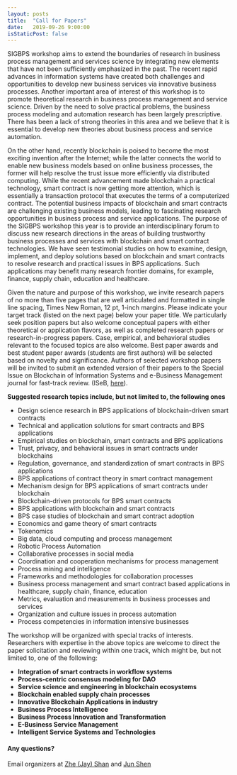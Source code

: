 ```yaml
---
layout: posts
title:  "Call for Papers"
date:   2019-09-26 9:00:00
isStaticPost: false
---
```

SIGBPS workshop aims to extend the boundaries of research in business process management and
services science by integrating new elements that have not been sufficiently emphasized in the past. The recent rapid advances in information systems have created both challenges and opportunities to develop new business services via innovative business processes. Another important area of interest of this workshop is to promote theoretical research in business process management and service science. Driven by the need to solve practical problems, the business process modeling and automation research has been largely prescriptive. There has been a lack of strong theories in this area and we believe that it is essential to develop new theories about business process and service automation.

On the other hand, recently blockchain is poised to become the most exciting invention after the Internet; while the latter connects the world to enable new business models based on online business processes, the former will help resolve the trust issue more efficiently via distributed computing. While the recent advancement made blockchain a practical technology, smart contract is now getting more attention, which is essentially a transaction protocol that executes the terms of a computerized contract. The potential business impacts of blockchain and smart contracts are challenging existing business models, leading to fascinating research opportunities in business process and service applications. The purpose of the SIGBPS workshop this year is to provide an interdisciplinary forum to discuss new research directions in the areas of building trustworthy business processes and services with blockchain and smart contract technologies. We have seen testimonial studies on how to examine, design, implement, and deploy solutions based on blockchain and smart contracts to resolve research and practical issues in BPS applications. Such applications may benefit many research frontier domains, for example, finance, supply chain, education and healthcare.

Given the nature and purpose of this workshop, we invite research papers of no more than five pages that are well articulated and formatted in single line spacing, Times New Roman, 12 pt, 1-inch margins. Please indicate your target track (listed on the next page) below your paper title. We particularly seek position papers but also welcome conceptual papers with either theoretical or application flavors, as well as completed research papers or research-in-progress papers. Case, empirical, and behavioral studies relevant to the focused topics are also welcome. Best paper awards and best student paper awards (students are first authors) will be selected based on novelty and significance. Authors of selected workshop papers will be invited to submit an extended version of their papers to the Special Issue on Blockchain of Information Systems and e-Business Management journal for fast-track review. (ISeB, [here](http://www.springer.com/10257)).


__Suggested research topics include, but not limited to, the following ones__
* Design science research in BPS applications of blockchain-driven smart contracts
* Technical and application solutions for smart contracts and BPS applications
* Empirical studies on blockchain, smart contracts and BPS applications
* Trust, privacy, and behavioral issues in smart contracts under blockchains
* Regulation, governance, and standardization of smart contracts in BPS applications
* BPS applications of contract theory in smart contract management
* Mechanism design for BPS applications of smart contracts under blockchain
* Blockchain-driven protocols for BPS smart contracts
* BPS applications with blockchain and smart contracts
* BPS case studies of blockchain and smart contract adoption
* Economics and game theory of smart contracts
* Tokenomics
* Big data, cloud computing and process management
* Robotic Process Automation
* Collaborative processes in social media
* Coordination and cooperation mechanisms for process management
* Process mining and intelligence
* Frameworks and methodologies for collaboration processes
* Business process management and smart contract based applications in healthcare,
supply chain, finance, education
* Metrics, evaluation and measurements in business processes and services
* Organization and culture issues in process automation
* Process competencies in information intensive businesses

The workshop will be organized with special tracks of interests. Researchers with expertise in the above topics are welcome to direct the paper solicitation and reviewing within one track, which might be, but not limited to, one of the following:<br/>

* __Integration of smart contracts in workflow systems__
* __Process-centric consensus modeling for DAO__
* __Service science and engineering in blockchain ecosystems__
* __Blockchain enabled supply chain processes__
* __Innovative Blockchain Applications in industry__
* __Business Process Intelligence__
* __Business Process Innovation and Transformation__
* __E-Business Service Management__
* __Intelligent Service Systems and Technologies__

#### Any questions? 
Email organizers at [Zhe (Jay) Shan](mailto:jayshan@miamioh.edu) and [Jun Shen](mailto:jshen@uow.edu.au)